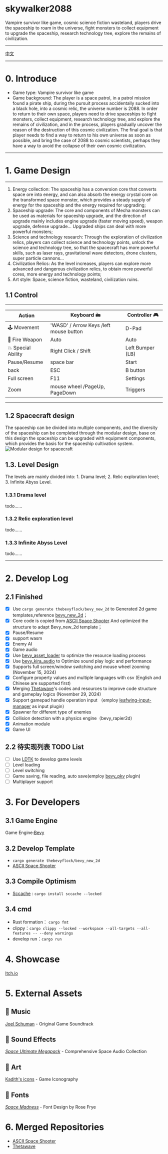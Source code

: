 # skywalker2088
Vampire survivor like game, cosmic science fiction wasteland, players drive the spaceship to roam in the universe, fight monsters to collect equipment to upgrade the spaceship, research technology tree, explore the remains of civilization.
______
[中文](https://github.com/cloudhu/skywalker2088)
______
# 0. Introduce
- Game type: Vampire survivor like game
- Game background: The player is a space patrol, in a patrol mission found a pirate ship, during the pursuit process accidentally sucked into a black hole, into a cosmic relic, the universe number is 2088.
  In order to return to their own space, players need to drive spaceships to fight monsters, collect equipment, research technology tree, and explore the remains of civilization, and in the process, players gradually uncover the reason of the destruction of this cosmic civilization.
  The final goal is that player needs to find a way to return to his own universe as soon as possible, and bring the case of 2088 to cosmic scientists, perhaps they have a way to avoid the collapse of their own cosmic civilization.
______
# 1. Game Design
______
1. Energy collection: The spaceship has a conversion core that converts space ore into energy, and can also absorb the energy crystal core on the transformed space monster, which provides a steady supply of energy for the spaceship and the energy required for upgrading;
2. Spaceship upgrade: The core and components of Mecha monsters can be used as materials for spaceship upgrade, and the direction of upgrade mainly includes engine upgrade (faster moving speed), weapon upgrade, defense upgrade... Upgraded ships can deal with more powerful monsters;
3. Science and technology research: Through the exploration of civilization relics, players can collect science and technology points, unlock the science and technology tree, so that the spacecraft has more powerful skills, such as laser rays, gravitational wave detectors, drone clusters, super particle cannons...
4. Civilization Relics: As the level increases, players can explore more advanced and dangerous civilization relics, to obtain more powerful cores, more energy and technology points;
5. Art style: Space, science fiction, wasteland, civilization ruins.

## 1.1 Control
______
| Action             | Keyboard 🖮                            | Controller 🎮    |
|--------------------|----------------------------------------|------------------|
| 🕹️ Movement       | 'WASD' / Arrow Keys /left mouse button | D-Pad            |
| 🔫 Fire Weapon     | Auto                                   | Auto             |
| 💥 Special Ability | Right Click / Shift                    | Left Bumper (LB) |
| Pause/Resume       | space bar                              | Start            |
| back               | ESC                                    | B button         |
| Full screen        | F11                                    | Settings         |
| Zoom               | mouse wheel /PageUp, PageDown          | Triggers         |

______
## 1.2 Spacecraft design
The spaceship can be divided into multiple components, and the diversity of the spaceship can be completed through the modular design, 
base on this design the spaceship can be upgraded with equipment components, which provides the basis for the spaceship cultivation system.
![Modular design for spacecraft](https://github.com/cloudhu/skywalker2088/blob/v0.14.2/docs/design/draw/designs-Spaceship.png "Spacecraft layout")

##  1.3. Level Design
The levels are mainly divided into: 1. Drama level; 2. Relic exploration level; 3. Infinite Abyss Level.
###  1.3.1  Drama level
todo……
###  1.3.2  Relic exploration level
todo……
###  1.3.3  Infinite Abyss Level
todo……

______
# 2.  Develop Log
## 2.1  Finished
- [x] Use `cargo generate thebevyflock/bevy_new_2d` to Generated 2d game templates,reference [bevy_new_2d](https://github.com/TheBevyFlock/bevy_new_2d)；
- [x] Core code is copied from [ASCII Space Shooter](https://github.com/JamesHDuffield/ascii-rust) And optimized the structure to adapt Bevy_new_2d template；
- [x] Pause/Resume
- [x] support wasm
- [x] Enemy AI
- [x] Game audio
- [x] Use [bevy_asset_loader](https://github.com/NiklasEi/bevy_asset_loader) to optimize the resource loading process
- [x] Use [bevy_kira_audio](https://github.com/NiklasEi/bevy_kira_audio) to Optimize sound play logic and performance
- [x] Supports full screen/window switching and mouse wheel zooming (November 15, 2024)
- [x] Configure property values and multiple languages with csv (English and Chinese are supported first)
- [x] Merging [Thetawave](https://github.com/thetawavegame/thetawave)'s codes and resources to improve code structure and gameplay logics (November 29, 2024)
- [x] Support gamepad handle operation input （employ [leafwing-input-manager](https://github.com/leafwing-studios/leafwing-input-manager) as input plugin）
- [x] Spawner for different type of enemies
- [x] Collision detection with a physics engine（bevy_rapier2d）
- [x] Animation module
- [x] Game UI

## 2.2 待实现列表 TODO List
- [ ] Use [LDTK](https://github.com/Trouv/bevy_ecs_ldtk) to develop game levels
- [ ] Level loading
- [ ] Level switching
- [ ] Game saving, file reading, auto save(employ [bevy_pkv](https://github.com/johanhelsing/bevy_pkv) plugin)
- [ ] Multiplayer support

# 3.  For Developers
## 3.1  Game Engine
Game Engine:[Bevy](https://bevyengine.org/)
## 3.2  Develop Template
- `cargo generate thebevyflock/bevy_new_2d`
- [ASCII Space Shooter](https://github.com/JamesHDuffield/ascii-rust)

## 3.3  Compile Optimism
- [Sccache](https://github.com/mozilla/sccache) : `cargo install sccache --locked`

## 3.4  cmd
- Rust formation： `cargo fmt`
- clippy：`cargo clippy --locked --workspace --all-targets --all-features -- --deny warnings`
- develop run：`cargo run`

# 4.  Showcase
[Itch.io](https://cloudhu.itch.io/skywalker2088)

# 5. External Assets

## 🎵 Music
[Joel Schuman](https://joelhasa.site/) - Original Game Soundtrack

## 📢 Sound Effects
[*Space Ultimate Megapack*](https://gamesupply.itch.io/ultimate-space-game-mega-asset-package) - Comprehensive Space Audio Collection

## 🎨 Art
[Kadith's icons](https://kadith.itch.io/kadiths-free-icons) - Game Iconography

## 📜 Fonts
[*Space Madness*](https://modernmodron.itch.io/) - Font Design by Rose Frye

# 6. Merged Repositories 
- [ASCII Space Shooter](https://github.com/JamesHDuffield/ascii-rust)
- [Thetawave](https://github.com/thetawavegame/thetawave)